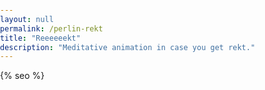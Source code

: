 ```yaml
---
layout: null
permalink: /perlin-rekt
title: "Reeeeeekt"
description: "Meditative animation in case you get rekt."
---
```


<html>

<head>
  <meta charset="utf-8">
  <meta name="viewport" content="width=device-width, initial-scale=1.0">
  <title>{% if page.title %}{{ page.title }}{% else %}{{ site.title }}{% endif %}</title>
  <style>
    body {
      padding: 0;
      margin: 0;
    }
  </style>
  <script src="https://cdn.jsdelivr.net/npm/opentype.js@latest/dist/opentype.js"></script>
  <script src="https://cdnjs.cloudflare.com/ajax/libs/p5.js/0.8.0/p5.js"></script>
  {% seo %}
</head>

<body>
  <div id="rekt" style="height: 100%; position:relative;"></div>
</body>
<script defer src="assets/scripts/rekt-sketch/sketch.js"></script>

</html>